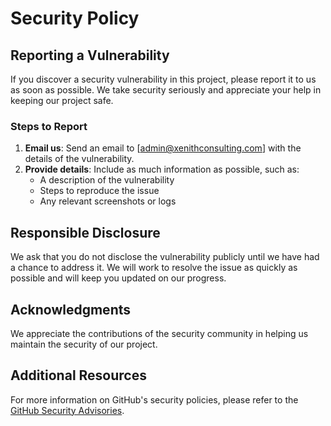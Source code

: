 # Security Policy

## Reporting a Vulnerability

If you discover a security vulnerability in this project, please report it to us as soon as possible. We take security seriously and appreciate your help in keeping our project safe.

### Steps to Report

1. **Email us**: Send an email to [admin@xenithconsulting.com] with the details of the vulnerability.
2. **Provide details**: Include as much information as possible, such as:
   - A description of the vulnerability
   - Steps to reproduce the issue
   - Any relevant screenshots or logs

## Responsible Disclosure

We ask that you do not disclose the vulnerability publicly until we have had a chance to address it. We will work to resolve the issue as quickly as possible and will keep you updated on our progress.

## Acknowledgments

We appreciate the contributions of the security community in helping us maintain the security of our project.

## Additional Resources

For more information on GitHub's security policies, please refer to the [GitHub Security Advisories](https://docs.github.com/en/code-security/security-advisories).

